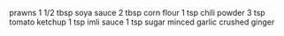 prawns
1 1/2 tbsp soya sauce
2 tbsp corn flour
1 tsp chili powder
3 tsp tomato ketchup
1 tsp imli sauce
1 tsp sugar
minced garlic
crushed ginger
